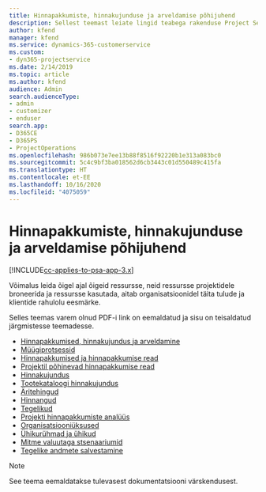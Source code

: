 ```yaml
---
title: Hinnapakkumiste, hinnakujunduse ja arveldamise põhijuhend
description: Sellest teemast leiate lingid teabega rakenduse Project Service Automation hinnapakkumiste, hinnakujunduse ja arveldamise kohta.
author: kfend
manager: kfend
ms.service: dynamics-365-customerservice
ms.custom:
- dyn365-projectservice
ms.date: 2/14/2019
ms.topic: article
ms.author: kfend
audience: Admin
search.audienceType:
- admin
- customizer
- enduser
search.app:
- D365CE
- D365PS
- ProjectOperations
ms.openlocfilehash: 986b073e7ee13b88f8516f92220b1e313a083bc0
ms.sourcegitcommit: 5c4c9bf3ba018562d6cb3443c01d550489c415fa
ms.translationtype: HT
ms.contentlocale: et-EE
ms.lasthandoff: 10/16/2020
ms.locfileid: "4075059"
---
```

# <a name="basic-guide-to-quoting-pricing-and-billing"></a>Hinnapakkumiste, hinnakujunduse ja arveldamise põhijuhend

[!INCLUDE[cc-applies-to-psa-app-3.x](../../includes/cc-applies-to-psa-app-3x.md)]

Võimalus leida õigel ajal õigeid ressursse, neid ressursse projektidele broneerida ja ressursse kasutada, aitab organisatsioonidel täita tulude ja klientide rahulolu eesmärke. 

Selles teemas varem olnud PDF-i link on eemaldatud ja sisu on teisaldatud järgmistesse teemadesse.

- [Hinnapakkumised, hinnakujundus ja arveldamine](../quote-bill-price.md)
- [Müügiprotsessid](../basic-sales-process.md)
- [Hinnapakkumised ja hinnapakkumise read](../basic-quote-lines.md)
- [Projektil põhinevad hinnapakkumise read](../product-based-quote-lines.md)
- [Hinnakujundus](../basic-pricing.md)
- [Tootekataloogi hinnakujundus](../product-catalog-pricing.md)
- [Äritehingud](../basic-business-transactions.md)
- [Hinnangud](../estimates.md)
- [Tegelikud](../actuals.md)
- [Projekti hinnapakkumiste analüüs](../basic-analyzing-quotes.md)
- [Organisatsiooniüksused](../advanced-organizational.md)
- [Ühikurühmad ja ühikud](../advanced-units.md)
- [Mitme valuutaga stsenaariumid](../advanced-currency.md)
- [Tegelike andmete salvestamine](../advanced-actuals.md)

> [!NOTE]
> See teema eemaldatakse tulevasest dokumentatsiooni värskendusest. 
